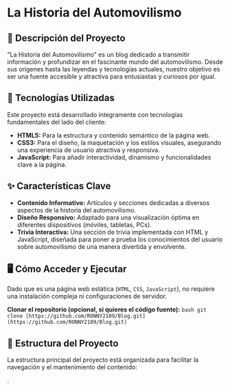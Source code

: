 # La Historia del Automovilismo

## 🏁 Descripción del Proyecto

"La Historia del Automovilismo" es un blog dedicado a transmitir información y profundizar en el fascinante mundo del automovilismo. Desde sus orígenes hasta las leyendas y tecnologías actuales, nuestro objetivo es ser una fuente accesible y atractiva para entusiastas y curiosos por igual.

## 🚀 Tecnologías Utilizadas

Este proyecto está desarrollado íntegramente con tecnologías fundamentales del lado del cliente:

* **HTML5:** Para la estructura y contenido semántico de la página web.
* **CSS3:** Para el diseño, la maquetación y los estilos visuales, asegurando una experiencia de usuario atractiva y responsiva.
* **JavaScript:** Para añadir interactividad, dinamismo y funcionalidades clave a la página.

## ✨ Características Clave

* **Contenido Informativo:** Artículos y secciones dedicadas a diversos aspectos de la historia del automovilismo.
* **Diseño Responsivo:** Adaptado para una visualización óptima en diferentes dispositivos (móviles, tabletas, PCs).
* **Trivia Interactiva:** Una sección de trivia implementada con HTML y JavaScript, diseñada para poner a prueba los conocimientos del usuario sobre automovilismo de una manera divertida y envolvente.

## 🖥️ Cómo Acceder y Ejecutar

Dado que es una página web estática (`HTML`, `CSS`, `JavaScript`), no requiere una instalación compleja ni configuraciones de servidor.

  **Clonar el repositorio (opcional, si quieres el código fuente):**
    ```bash
    git clone [https://github.com/RONNY2109/Blog.git](https://github.com/RONNY2109/Blog.git)
    ```

## 📂 Estructura del Proyecto

La estructura principal del proyecto está organizada para facilitar la navegación y el mantenimiento del contenido:

.
 
